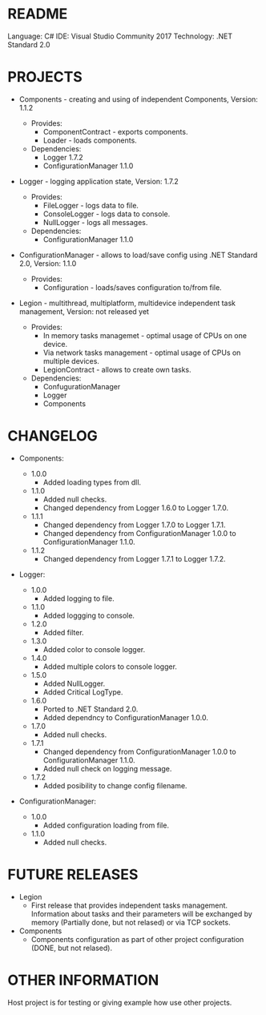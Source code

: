 # README #
Language: C#
IDE: Visual Studio Community 2017
Technology: .NET Standard 2.0

# PROJECTS #

* Components - creating and using of independent  Components, Version: 1.1.2
	- Provides:
		- ComponentContract - exports components.
		- Loader - loads components.
	- Dependencies:
		- Logger 1.7.2
		- ConfigurationManager 1.1.0

* Logger - logging application state, Version: 1.7.2
	- Provides: 
		- FileLogger - logs data to file.
		- ConsoleLogger - logs data to console.
		- NullLogger - logs all messages.
	- Dependencies:
		- ConfigurationManager 1.1.0
	
* ConfigurationManager - allows to load/save config using .NET Standard 2.0, Version: 1.1.0
	- Provides:
		- Configuration - loads/saves configuration to/from file.
		
* Legion - multithread, multiplatform, multidevice independent task management, Version: not released yet
	- Provides:
		- In memory tasks managemet - optimal usage of CPUs on one device.
		- Via network tasks management - optimal usage of CPUs on multiple devices.
		- LegionContract - allows to create own tasks.
	- Dependencies:
		- ConfugurationManager
		- Logger
		- Components

# CHANGELOG #
* Components:
	- 1.0.0
		- Added loading types from dll.
	- 1.1.0
		- Added null checks.
		- Changed dependency from Logger 1.6.0 to Logger 1.7.0.
	- 1.1.1
		- Changed dependency from Logger 1.7.0 to Logger 1.7.1.
		- Changed dependency from ConfigurationManager 1.0.0 to ConfigurationManager 1.1.0.
	- 1.1.2
		- Changed dependency from Logger 1.7.1 to Logger 1.7.2.


* Logger:
	- 1.0.0 
		- Added logging to file.
	- 1.1.0
		- Added loggging to console.
	- 1.2.0
		- Added filter.
	- 1.3.0
		- Added color to console logger.
	- 1.4.0
		- Added multiple colors to console logger.
	- 1.5.0
		- Added NullLogger.
		- Added Critical LogType.
	- 1.6.0
		- Ported to .NET Standard 2.0.
		- Added dependncy to ConfigurationManager 1.0.0.
	- 1.7.0
		- Added null checks.
	- 1.7.1
		- Changed dependency from ConfigurationManager 1.0.0 to ConfigurationManager 1.1.0.
		- Added null check on logging message.
	- 1.7.2
		- Added posibility to change config filename.

	
* ConfigurationManager:
	- 1.0.0
		- Added configuration loading from file.
	- 1.1.0
		- Added null checks.

# FUTURE RELEASES #
* Legion
	- First release that provides independent tasks management. Information about tasks and their parameters will be exchanged by memory (Partially done, but not relased) or via TCP sockets.
* Components
	- Components configuration as part of other project configuration (DONE, but not relased).
	
# OTHER INFORMATION #
Host project is for testing or giving example how use other projects. 
